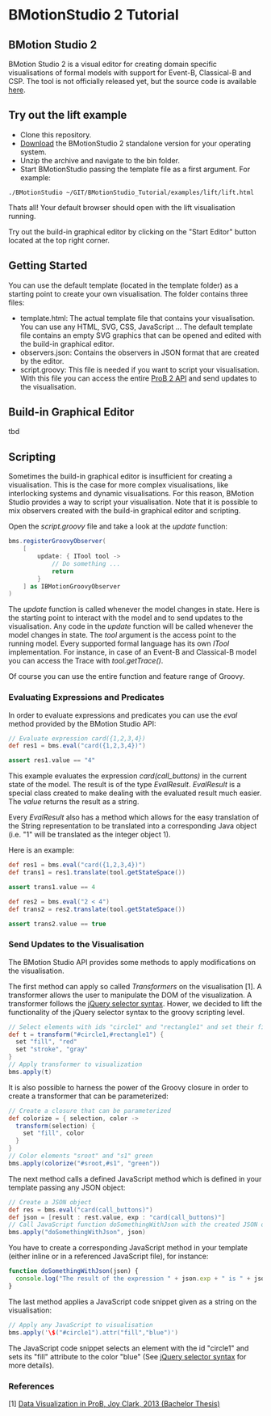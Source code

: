 # BMotionStudio 2 Tutorial

## BMotion Studio 2

BMotion Studio 2 is a visual editor for creating domain specific visualisations of formal models with support for Event-B, Classical-B and CSP. The tool is not officially released yet, but the source code is available [here](https://github.com/bendisposto/prob2).

## Try out the lift example

* Clone this repository.
* [Download](http://www.stups.hhu.de/bmotionstudio/index.php/Downloads) the BMotionStudio 2 standalone version for your operating system.
* Unzip the archive and navigate to the bin folder.
* Start BMotionStudio passing the template file as a first argument. For example:

```
./BMotionStudio ~/GIT/BMotionStudio_Tutorial/examples/lift/lift.html
```

Thats all! Your default browser should open with the lift visualisation running.

Try out the build-in graphical editor by clicking on the "Start Editor" button located at the top right corner.

## Getting Started

You can use the default template (located in the template folder) as a starting point to create your own visualisation. The folder contains three files:

* template.html: The actual template file that contains your visualisation. You can use any HTML, SVG, CSS, JavaScript ... The default template file contains an empty SVG graphics that can be opened and edited with the build-in graphical editor.
* observers.json: Contains the observers in JSON format that are created by the editor.
* script.groovy: This file is needed if you want to script your visualisation. With this file you can access the entire [ProB 2 API](http://nightly.cobra.cs.uni-duesseldorf.de/prob2/developer-documentation/prob-devel.pdf) and send updates to the visualisation.

## Build-in Graphical Editor

tbd

## Scripting

Sometimes the build-in graphical editor is insufficient for creating a visualisation. This is the case for more complex visualisations, like interlocking systems and dynamic visualisations. For this reason, BMotion Studio provides a way to script your visualisation. Note that it is possible to mix observers created with the build-in graphical editor and scripting.

Open the _script.groovy_ file and take a look at the _update_ function:

```groovy
bms.registerGroovyObserver(
	[
		update: { ITool tool ->
			// Do something ...
			return
		}
	] as IBMotionGroovyObserver
)
```

The _update_ function is called whenever the model changes in state. Here is the starting point to interact with the model and to send updates to the visualisation. Any code in the _update_ function will be called whenever the model changes in state. The _tool_ argument is the access point to the running model. Every supported formal language has its own _ITool_ implementation. For instance, in case of an Event-B and Classical-B model you can access the Trace with _tool.getTrace()_.

Of course you can use the entire function and feature range of Groovy.

### Evaluating Expressions and Predicates

In order to evaluate expressions and predicates you can use the _eval_ method provided by the BMotion Studio API:
```groovy
// Evaluate expression card({1,2,3,4})
def res1 = bms.eval("card({1,2,3,4})")

assert res1.value == "4"
```
This example evaluates the expression _card(call_buttons)_ in the current state of the model. The result is of the type _EvalResult_. _EvalResult_ is a special class created to make dealing with the evaluated result much easier. The _value_ returns the result as a string.

Every _EvalResult_ also has a method which allows for the easy translation of the String representation to be translated into a corresponding Java object (i.e. "1" will be translated as the integer object 1).

Here is an example:

```groovy
def res1 = bms.eval("card({1,2,3,4})")
def trans1 = res1.translate(tool.getStateSpace())

assert trans1.value == 4

def res2 = bms.eval("2 < 4")
def trans2 = res2.translate(tool.getStateSpace())

assert trans2.value == true
```

### Send Updates to the Visualisation

The BMotion Studio API provides some methods to apply modifications on the visualisation. 

The first method can apply so called _Transformers_ on the visualisation [1]. A transformer allows the user to manipulate the DOM of the visualization. A transformer follows the [jQuery selector syntax](http://api.jquery.com/category/selectors). Hower, we decided to lift the functionality of the jQuery selector syntax to the groovy scripting level.

```groovy
// Select elements with ids "circle1" and "rectangle1" and set their fill and stroke attributes
def t = transform("#circle1,#rectangle1") {
  set "fill", "red"
  set "stroke", "gray"
}
// Apply transformer to visualization
bms.apply(t)
```

It is also possible to harness the power of the Groovy closure in order to create a transformer that can be parameterized:

```groovy
// Create a closure that can be parameterized
def colorize = { selection, color ->
  transform(selection) {
    set "fill", color
  }
}
// Color elements "sroot" and "s1" green
bms.apply(colorize("#sroot,#s1", "green"))
```

The next method calls a defined JavaScript method which is defined in your template passing any JSON object:

```groovy
// Create a JSON object
def res = bms.eval("card(call_buttons)")
def json = [result : rest.value, exp : "card(call_buttons)"]
// Call JavaScript function doSomethingWithJson with the created JSON object
bms.apply("doSomethingWithJson", json)
```

You have to create a corresponding JavaScript method in your template (either inline or in a referenced JavaScript file), for instance:

```javascript
function doSomethingWithJson(json) {
  console.log("The result of the expression " + json.exp + " is " + json.result)
}
```

The last method applies a JavaScript code snippet given as a string on the visualisation:

```groovy
// Apply any JavaScript to visualisation
bms.apply('\$("#circle1").attr("fill","blue")')
```
The JavaScript code snippet selects an element with the id "circle1" and sets its "fill" attribute to the color "blue" (See [jQuery selector syntax](http://api.jquery.com/category/selectors) for more details).

### References
[1] [Data Visualization in ProB, Joy Clark, 2013 (Bachelor Thesis)](http://www.stups.hhu.de/w/Data_Visualization_in_ProB)

